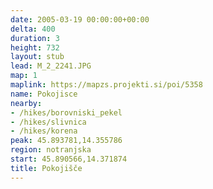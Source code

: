 ```yaml
---
date: 2005-03-19 00:00:00+00:00
delta: 400
duration: 3
height: 732
layout: stub
lead: M_2_2241.JPG
map: 1
maplink: https://mapzs.projekti.si/poi/5358
name: Pokojisce
nearby:
- /hikes/borovniski_pekel
- /hikes/slivnica
- /hikes/korena
peak: 45.893781,14.355786
region: notranjska
start: 45.890566,14.371874
title: Pokojišče
---
```


